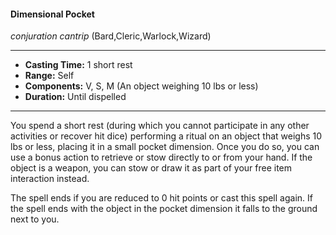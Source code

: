 #### Dimensional Pocket
*conjuration cantrip* (Bard,Cleric,Warlock,Wizard)
___
- **Casting Time:** 1 short rest
- **Range:** Self
- **Components:** V, S, M (An object weighing 10 lbs or less)
- **Duration:** Until dispelled
---
You spend a short rest (during which you cannot participate in any other activities or recover hit dice) performing a ritual on an object that weighs 10 lbs or less, placing it in a small pocket dimension. Once you do so, you can use a bonus action to retrieve or stow directly to or from your hand. If the object is a weapon, you can stow or draw it as part of your free item interaction instead. 

The spell ends if you are reduced to 0 hit points or cast this spell again. If the spell ends with the object in the pocket dimension it falls to the ground next to you.